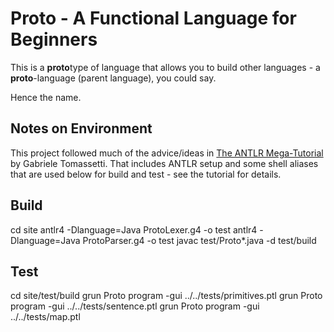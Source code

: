# Proto - A Functional Language for Beginners

This is a **proto**type of language that allows you to build other languages - a **proto**-language (parent language), you could say.

Hence the name.

## Notes on Environment
This project followed much of the advice/ideas in [The ANTLR Mega-Tutorial](https://tomassetti.me/antlr-mega-tutorial/) by Gabriele Tomassetti. That includes ANTLR setup and some shell aliases that are used below for build and test - see the tutorial for details.

## Build
cd site
antlr4 -Dlanguage=Java ProtoLexer.g4 -o test
antlr4 -Dlanguage=Java ProtoParser.g4 -o test
javac test/Proto*.java -d test/build

## Test
cd site/test/build
grun Proto program -gui ../../tests/primitives.ptl
grun Proto program -gui ../../tests/sentence.ptl
grun Proto program -gui ../../tests/map.ptl
